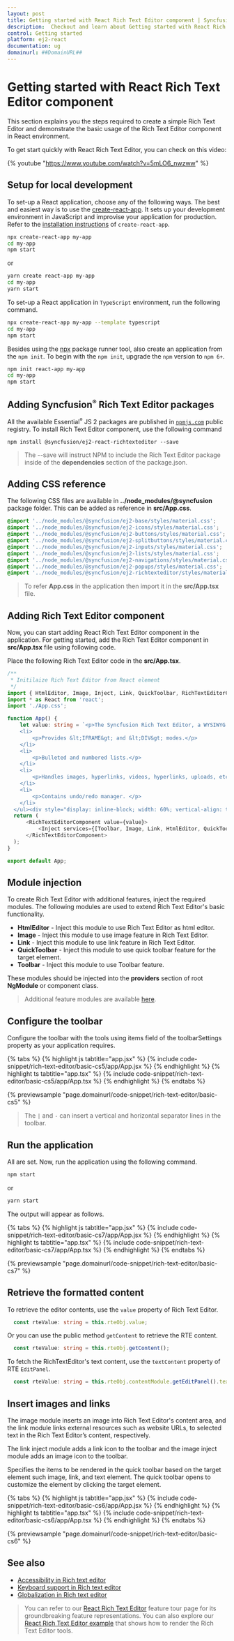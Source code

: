 ```yaml
---
layout: post
title: Getting started with React Rich Text Editor component | Syncfusion
description:  Checkout and learn about Getting started with React Rich Text Editor component of Syncfusion Essential JS 2 and more details.
control: Getting started 
platform: ej2-react
documentation: ug
domainurl: ##DomainURL##
---
```


# Getting started with React Rich Text Editor component

This section explains you the steps required to create a simple Rich Text Editor and demonstrate the basic usage of the Rich Text Editor component in React environment.

To get start quickly with React Rich Text Editor, you can check on this video:

{% youtube "https://www.youtube.com/watch?v=5mLO6_nwzww" %}

## Setup for local development

To set-up a React application, choose any of the following ways. The best and easiest way is to use the [create-react-app](https://github.com/facebook/create-react-app). It sets up your development environment in JavaScript and improvise your application for production. Refer to the [installation instructions](https://github.com/facebook/create-react-app#creating-an-app) of `create-react-app`.

```bash
npx create-react-app my-app
cd my-app
npm start
```

or

```bash
yarn create react-app my-app
cd my-app
yarn start
```

To set-up a React application in `TypeScript` environment, run the following command.

```bash
npx create-react-app my-app --template typescript
cd my-app
npm start
```

Besides using the [npx](https://medium.com/@maybekatz/introducing-npx-an-npm-package-runner-55f7d4bd282b) package runner tool, also create an application from the `npm init`. To begin with the `npm init`, upgrade the `npm` version to `npm 6+`.

```bash
npm init react-app my-app
cd my-app
npm start
```
## Adding Syncfusion<sup style="font-size:70%">&reg;</sup> Rich Text Editor packages

All the available Essential<sup style="font-size:70%">&reg;</sup> JS 2 packages are published in [`npmjs.com`](https://www.npmjs.com/~syncfusionorg) public registry.
To install Rich Text Editor component, use the following command

```
npm install @syncfusion/ej2-react-richtexteditor --save
```

> The --save will instruct NPM to include the Rich Text Editor package inside of the **dependencies** section of the package.json.

## Adding CSS reference

The following CSS files are available in **../node_modules/@syncfusion** package folder. This can be added as reference in **src/App.css**.

```css
@import '../node_modules/@syncfusion/ej2-base/styles/material.css';
@import '../node_modules/@syncfusion/ej2-icons/styles/material.css';
@import '../node_modules/@syncfusion/ej2-buttons/styles/material.css';
@import '../node_modules/@syncfusion/ej2-splitbuttons/styles/material.css';
@import '../node_modules/@syncfusion/ej2-inputs/styles/material.css';
@import '../node_modules/@syncfusion/ej2-lists/styles/material.css';
@import '../node_modules/@syncfusion/ej2-navigations/styles/material.css';
@import '../node_modules/@syncfusion/ej2-popups/styles/material.css';
@import '../node_modules/@syncfusion/ej2-richtexteditor/styles/material.css';
```

> To refer **App.css** in the application then import it in the **src/App.tsx** file.

## Adding Rich Text Editor component

Now, you can start adding React Rich Text Editor component in the application. For getting started, add the Rich Text Editor component in **src/App.tsx** file using following code.

Place the following Rich Text Editor code in the **src/App.tsx**.

```ts
/**
 * Initilaize Rich Text Editor from React element
 */
import { HtmlEditor, Image, Inject, Link, QuickToolbar, RichTextEditorComponent, Toolbar } from '@syncfusion/ej2-react-richtexteditor';
import * as React from 'react';
import './App.css';

function App() {
    let value: string = `<p>The Syncfusion Rich Text Editor, a WYSIWYG (what you see is what you get) editor, is a user interface that allows you to create, edit, and format rich text content. You can try out a demo of this editor here.</p><p><b>Key features:</b></p><ul>
    <li>
        <p>Provides &lt;IFRAME&gt; and &lt;DIV&gt; modes.</p>
    </li>
    <li>
        <p>Bulleted and numbered lists.</p>
    </li>
    <li>
        <p>Handles images, hyperlinks, videos, hyperlinks, uploads, etc.</p>
    </li>
    <li>
        <p>Contains undo/redo manager. </p>
    </li>
  </ul><div style="display: inline-block; width: 60%; vertical-align: top; cursor: auto;"><img alt="Sky with sun" src="https://cdn.syncfusion.com/ej2/richtexteditor-resources/RTE-Overview.png" width="309" style="min-width: 10px; min-height: 10px; width: 309px; height: 174px;" class="e-rte-image e-imginline e-rte-drag-image" height="174" /></div>  `;
  return (
      <RichTextEditorComponent value={value}>
          <Inject services={[Toolbar, Image, Link, HtmlEditor, QuickToolbar]} />
      </RichTextEditorComponent>
  );
}

export default App;
```

## Module injection

To create Rich Text Editor with additional features, inject the required modules. The following modules are used to extend Rich Text Editor's basic functionality.

* **HtmlEditor** - Inject this module to use Rich Text Editor as html editor.
* **Image** - Inject this module to use image feature in Rich Text Editor.
* **Link** - Inject this module to use link feature in Rich Text Editor.
* **QuickToolbar** - Inject this module to use quick toolbar feature for the target element.
* **Toolbar** - Inject this module to use Toolbar feature.

These modules should be injected into the **providers** section of root **NgModule** or component class.

> Additional feature modules are available [here](./module.md).

## Configure the toolbar

Configure the toolbar with the tools using items field of the toolbarSettings property as your application requires.

{% tabs %}
{% highlight js tabtitle="app.jsx" %}
{% include code-snippet/rich-text-editor/basic-cs5/app/App.jsx %}
{% endhighlight %}
{% highlight ts tabtitle="app.tsx" %}
{% include code-snippet/rich-text-editor/basic-cs5/app/App.tsx %}
{% endhighlight %}
{% endtabs %}

 {% previewsample "page.domainurl/code-snippet/rich-text-editor/basic-cs5" %}

> The `|` and `-` can insert a vertical and horizontal separator lines in the toolbar.

## Run the application

All are set. Now, run the application using the following command.

```bash
npm start
```

or

```bash
yarn start
```

The output will appear as follows.

{% tabs %}
{% highlight js tabtitle="app.jsx" %}
{% include code-snippet/rich-text-editor/basic-cs7/app/App.jsx %}
{% endhighlight %}
{% highlight ts tabtitle="app.tsx" %}
{% include code-snippet/rich-text-editor/basic-cs7/app/App.tsx %}
{% endhighlight %}
{% endtabs %}

 {% previewsample "page.domainurl/code-snippet/rich-text-editor/basic-cs7" %}

## Retrieve the formatted content

To retrieve the editor contents, use the `value` property of Rich Text Editor.

  ```ts
    const rteValue: string = this.rteObj.value;
   ```

Or you can use the public method `getContent` to retrieve the RTE content.

  ```ts
    const rteValue: string = this.rteObj.getContent();
  ```

To fetch the RichTextEditor's text content, use the `textContent` property of RTE `EditPanel`.

   ```ts
     const rteValue: string = this.rteObj.contentModule.getEditPanel().textContent;
   ```

## Insert images and links

The image module inserts an image into Rich Text Editor's content area, and the link module links external resources such as website URLs, to selected text in the Rich Text Editor’s content, respectively.

The link inject module adds a link icon to the toolbar and the image inject module adds an image icon to the toolbar.

Specifies the items to be rendered in the quick toolbar based on the target element such image, link, and text element. The quick toolbar opens to customize the element by clicking the target element.

{% tabs %}
{% highlight js tabtitle="app.jsx" %}
{% include code-snippet/rich-text-editor/basic-cs6/app/App.jsx %}
{% endhighlight %}
{% highlight ts tabtitle="app.tsx" %}
{% include code-snippet/rich-text-editor/basic-cs6/app/App.tsx %}
{% endhighlight %}
{% endtabs %}

 {% previewsample "page.domainurl/code-snippet/rich-text-editor/basic-cs6" %}

## See also

* [Accessibility in Rich text editor](https://ej2.syncfusion.com/react/documentation/rich-text-editor/accessibility)
* [Keyboard support in Rich text editor](https://ej2.syncfusion.com/react/documentation/rich-text-editor/keyboard-support)
* [Globalization in Rich text editor](https://ej2.syncfusion.com/react/documentation/rich-text-editor/globalization)

> You can refer to our [React Rich Text Editor](https://www.syncfusion.com/react-components/react-wysiwyg-rich-text-editor) feature tour page for its groundbreaking feature representations. You can also explore our [React Rich Text Editor example](https://ej2.syncfusion.com/react/demos/#/bootstrap5/rich-text-editor/rich-text-editor) that shows how to render the Rich Text Editor tools.